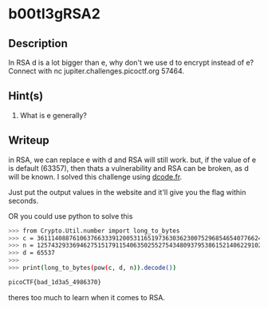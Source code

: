 # b00tl3gRSA2

## Description
In RSA d is a lot bigger than e, why don't we use d to encrypt instead of e? Connect with nc jupiter.challenges.picoctf.org 57464.

## Hint(s)

1. What is e generally?

## Writeup 
in RSA, we can replace e with d and RSA will still work. but, if the value of e is default (63357), then thats a vulnerability and RSA can be broken, as d will be known.
I solved this challenge using [dcode.fr](https://www.dcode.fr/rsa-cipher).

Just put the output values in the website and it'll give you the flag within seconds.

OR you could use python to solve this 

```sh
>>> from Crypto.Util.number import long_to_bytes
>>> c = 36111408876106376633391200531165197363036230075296854654077662438074789830165585987001655362225050049176335366569468793161750562625008549109938214695711055928034753999411339381187843631445655350667505009531648899591341157996524558047364569162061353344419398959313639469235045985168355511460709222081525229144
>>> n = 125743293369462751517911540635025527543480937953861521406229102477699091280232787685205609311533004161905515129120763008031401913468316980208127547158895127135210471612124589203033891391764669282172026800767539683479049221798509980721719491365621176940095244531413397181902720834779599342074081999370149044333
>>> d = 65537
>>> 
>>> print(long_to_bytes(pow(c, d, n)).decode())

picoCTF{bad_1d3a5_4986370}
```

theres too much to learn when it comes to RSA.

